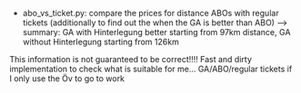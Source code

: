 - abo_vs_ticket.py: compare the prices for distance ABOs with regular tickets (additionally to find out the when the GA is better than ABO) --> summary: GA with Hinterlegung better starting from 97km distance, GA without Hinterlegung starting from 126km

This information is not guaranteed to be correct!!!! 
Fast and dirty implementation to check what is suitable for me... GA/ABO/regular tickets if I only use the Öv to go to work

